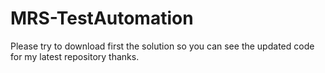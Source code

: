 # MRS-TestAutomation

Please try to download first the solution so you can see the updated code for my latest repository thanks.
